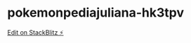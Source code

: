 # pokemonpediajuliana-hk3tpv

[Edit on StackBlitz ⚡️](https://stackblitz.com/edit/pokemonpediajuliana-hk3tpv)